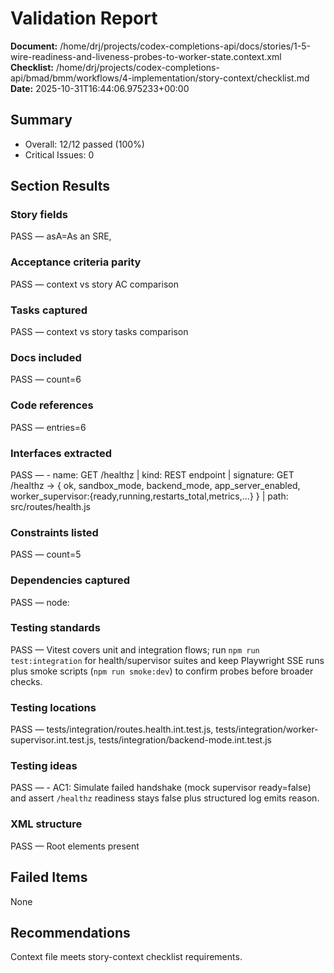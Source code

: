 # Validation Report

**Document:** /home/drj/projects/codex-completions-api/docs/stories/1-5-wire-readiness-and-liveness-probes-to-worker-state.context.xml
**Checklist:** /home/drj/projects/codex-completions-api/bmad/bmm/workflows/4-implementation/story-context/checklist.md
**Date:** 2025-10-31T16:44:06.975233+00:00

## Summary

- Overall: 12/12 passed (100%)
- Critical Issues: 0

## Section Results

### Story fields

PASS — asA=As an SRE,

### Acceptance criteria parity

PASS — context vs story AC comparison

### Tasks captured

PASS — context vs story tasks comparison

### Docs included

PASS — count=6

### Code references

PASS — entries=6

### Interfaces extracted

PASS — - name: GET /healthz | kind: REST endpoint | signature: GET /healthz -> { ok, sandbox_mode, backend_mode, app_server_enabled, worker_supervisor:{ready,running,restarts_total,metrics,...} } | path: src/routes/health.js

### Constraints listed

PASS — count=5

### Dependencies captured

PASS — node:

### Testing standards

PASS — Vitest covers unit and integration flows; run `npm run test:integration` for health/supervisor suites and keep Playwright SSE runs plus smoke scripts (`npm run smoke:dev`) to confirm probes before broader checks.

### Testing locations

PASS — tests/integration/routes.health.int.test.js, tests/integration/worker-supervisor.int.test.js, tests/integration/backend-mode.int.test.js

### Testing ideas

PASS — - AC1: Simulate failed handshake (mock supervisor ready=false) and assert `/healthz` readiness stays false plus structured log emits reason.

### XML structure

PASS — Root elements present

## Failed Items

None

## Recommendations

Context file meets story-context checklist requirements.
